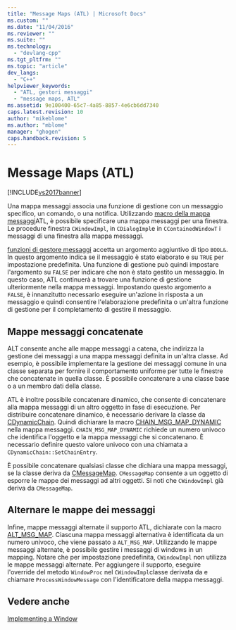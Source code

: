 ```yaml
---
title: "Message Maps (ATL) | Microsoft Docs"
ms.custom: ""
ms.date: "11/04/2016"
ms.reviewer: ""
ms.suite: ""
ms.technology: 
  - "devlang-cpp"
ms.tgt_pltfrm: ""
ms.topic: "article"
dev_langs: 
  - "C++"
helpviewer_keywords: 
  - "ATL, gestori messaggi"
  - "message maps, ATL"
ms.assetid: 9e100400-65c7-4a85-8857-4e6cb6dd7340
caps.latest.revision: 10
author: "mikeblome"
ms.author: "mblome"
manager: "ghogen"
caps.handback.revision: 5
---
```

# Message Maps (ATL)
[!INCLUDE[vs2017banner](../assembler/inline/includes/vs2017banner.md)]

Una mappa messaggi associa una funzione di gestione con un messaggio specifico, un comando, o una notifica.  Utilizzando [macro della mappa messaggi](../atl/reference/message-map-macros-atl.md)ATL, è possibile specificare una mappa messaggi per una finestra.  Le procedure finestra `CWindowImpl`, in `CDialogImpl`e in `CContainedWindowT` i messaggi di una finestra alla mappa messaggi.  
  
 [funzioni di gestore messaggi](../atl/message-handler-functions.md) accetta un argomento aggiuntivo di tipo `BOOL&`.  In questo argomento indica se il messaggio è stato elaborato e su `TRUE` per impostazione predefinita.  Una funzione di gestione può quindi impostare l'argomento su `FALSE` per indicare che non è stato gestito un messaggio.  In questo caso, ATL continuerà a trovare una funzione di gestione ulteriormente nella mappa messaggi.  Impostando questo argomento a `FALSE`, è innanzitutto necessario eseguire un'azione in risposta a un messaggio e quindi consentire l'elaborazione predefinita o un'altra funzione di gestione per il completamento di gestire il messaggio.  
  
## Mappe messaggi concatenate  
 ALT consente anche alle mappe messaggi a catena, che indirizza la gestione dei messaggi a una mappa messaggi definita in un'altra classe.  Ad esempio, è possibile implementare la gestione dei messaggi comune in una classe separata per fornire il comportamento uniforme per tutte le finestre che concatenate in quella classe.  È possibile concatenare a una classe base o a un membro dati della classe.  
  
 ATL è inoltre possibile concatenare dinamico, che consente di concatenare alla mappa messaggi di un altro oggetto in fase di esecuzione.  Per distribuire concatenare dinamico, è necessario derivare la classe da [CDynamicChain](../atl/reference/cdynamicchain-class.md).  Quindi dichiarare la macro [CHAIN\_MSG\_MAP\_DYNAMIC](../Topic/CHAIN_MSG_MAP_DYNAMIC.md) nella mappa messaggi.  `CHAIN_MSG_MAP_DYNAMIC` richiede un numero univoco che identifica l'oggetto e la mappa messaggi che si concatenano.  È necessario definire questo valore univoco con una chiamata a `CDynamicChain::SetChainEntry`.  
  
 È possibile concatenare qualsiasi classe che dichiara una mappa messaggi, se la classe deriva da [CMessageMap](../atl/reference/cmessagemap-class.md).  `CMessageMap` consente a un oggetto di esporre le mappe dei messaggi ad altri oggetti.  Si noti che `CWindowImpl` già deriva da `CMessageMap`.  
  
## Alternare le mappe dei messaggi  
 Infine, mappe messaggi alternate il supporto ATL, dichiarate con la macro [ALT\_MSG\_MAP](../Topic/ALT_MSG_MAP.md).  Ciascuna mappa messaggi alternativa è identificata da un numero univoco, che viene passato a `ALT_MSG_MAP`.  Utilizzando le mappe messaggi alternate, è possibile gestire i messaggi di windows in un mapping.  Notare che per impostazione predefinita, `CWindowImpl` non utilizza le mappe messaggi alternate.  Per aggiungere il supporto, eseguire l'override del metodo `WindowProc` nel `CWindowImpl`classe derivata da e chiamare `ProcessWindowMessage` con l'identificatore della mappa messaggi.  
  
## Vedere anche  
 [Implementing a Window](../atl/implementing-a-window.md)